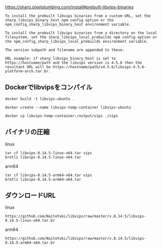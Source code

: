 https://sharp.pixelplumbing.com/install#prebuilt-libvips-binaries

```
To install the prebuilt libvips binaries from a custom URL, set the sharp_libvips_binary_host npm config option or the npm_config_sharp_libvips_binary_host environment variable.

To install the prebuilt libvips binaries from a directory on the local filesystem, set the sharp_libvips_local_prebuilds npm config option or the npm_config_sharp_libvips_local_prebuilds environment variable.

The version subpath and filename are appended to these.

URL example: if sharp_libvips_binary_host is set to https://hostname/path and the libvips version is 4.5.6 then the resultant URL will be https://hostname/path/v4.5.6/libvips-4.5.6-platform-arch.tar.br.
```

## Dockerでlibvipsをコンパイル

```
docker build -t libvips-ubuntu .
```

```
docker create --name libvips-temp-container libvips-ubuntu
```

```
docker cp libvips-temp-container:/output/vips ./vips
```

## バイナリの圧縮

linux
```
tar cf libvips-8.14.5-linux-x64.tar vips
brotli libvips-8.14.5-linux-x64.tar
```

arm64
```
tar cf libvips-8.14.5-arm64-x64.tar vips
brotli libvips-8.14.5-arm64-x64.tar
```

## ダウンロードURL
linux
```
https://github.com/NaitoYuki/libvips/raw/master/v.8.14.5/libvips-8.14.5-linux-x64.tar.br
```

arm64
```
https://github.com/NaitoYuki/libvips/raw/master/v.8.14.5/libvips-8.14.5-arm64-x64.tar.br
```
